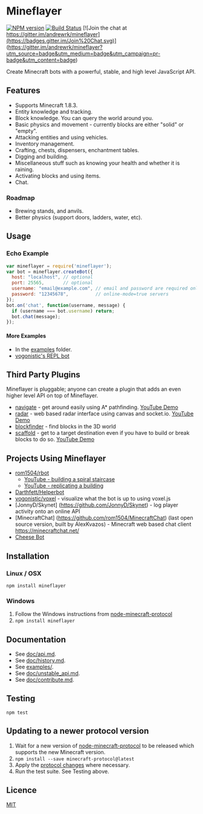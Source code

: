 # Mineflayer
[![NPM version](https://badge.fury.io/js/mineflayer.svg)](http://badge.fury.io/js/mineflayer) 
[![Build Status](https://circleci.com/gh/andrewrk/mineflayer.svg?style=shield)](https://circleci.com/gh/andrewrk/mineflayer)
[![Join the chat at https://gitter.im/andrewrk/mineflayer](https://badges.gitter.im/Join%20Chat.svg)]
(https://gitter.im/andrewrk/mineflayer?utm_source=badge&utm_medium=badge&utm_campaign=pr-badge&utm_content=badge)

Create Minecraft bots with a powerful, stable, and high level JavaScript API.

## Features

 * Supports Minecraft 1.8.3.
 * Entity knowledge and tracking.
 * Block knowledge. You can query the world around you.
 * Basic physics and movement - currently blocks are either "solid" or "empty".
 * Attacking entities and using vehicles.
 * Inventory management.
 * Crafting, chests, dispensers, enchantment tables.
 * Digging and building.
 * Miscellaneous stuff such as knowing your health and whether it is raining.
 * Activating blocks and using items.
 * Chat.

### Roadmap

 * Brewing stands, and anvils.
 * Better physics (support doors, ladders, water, etc).

## Usage

### Echo Example
```js
var mineflayer = require('mineflayer');
var bot = mineflayer.createBot({
  host: "localhost", // optional
  port: 25565,       // optional
  username: "email@example.com", // email and password are required only for
  password: "12345678",          // online-mode=true servers
});
bot.on('chat', function(username, message) {
  if (username === bot.username) return;
  bot.chat(message);
});
```

#### More Examples

 * In the [examples](https://github.com/andrewrk/mineflayer/tree/master/examples) folder.
 * [vogonistic's REPL bot](https://gist.github.com/4631678)

## Third Party Plugins

Mineflayer is pluggable; anyone can create a plugin that adds an even
higher level API on top of Mineflayer.

 * [navigate](https://github.com/andrewrk/mineflayer-navigate/) - get around
   easily using A* pathfinding. [YouTube Demo](http://www.youtube.com/watch?v=O6lQdmRz8eE)
 * [radar](https://github.com/andrewrk/mineflayer-radar/) - web based radar
   interface using canvas and socket.io. [YouTube Demo](http://www.youtube.com/watch?v=FjDmAfcVulQ)
 * [blockfinder](https://github.com/Darthfett/mineflayer-blockFinder) - find blocks in the 3D world
 * [scaffold](https://github.com/andrewrk/mineflayer-scaffold) - get to
   a target destination even if you have to build or break blocks to do so.
   [YouTube Demo](http://youtu.be/jkg6psMUSE0)

## Projects Using Mineflayer

 * [rom1504/rbot](https://github.com/rom1504/rbot)
   - [YouTube - building a spiral staircase](http://www.youtube.com/watch?v=UM1ZV5200S0)
   - [YouTube - replicating a building](http://www.youtube.com/watch?v=0cQxg9uDnzA)
 * [Darthfett/Helperbot](https://github.com/Darthfett/Helperbot)
 * [vogonistic/voxel](https://github.com/vogonistic/mineflayer-voxel) - visualize what
   the bot is up to using voxel.js
 * [JonnyD/Skynet] (https://github.com/JonnyD/Skynet) -  log player activity onto an online API
 * [MinecraftChat] (https://github.com/rom1504/MinecraftChat) (last open source version, built by AlexKvazos) -  Minecraft web based chat client <https://minecraftchat.net/>
 * [Cheese Bot](http://bot.minecheesecraft.com/)

## Installation

### Linux / OSX

`npm install mineflayer`

### Windows

1. Follow the Windows instructions from
   [node-minecraft-protocol](https://github.com/andrewrk/node-minecraft-protocol#windows)
2. `npm install mineflayer`

## Documentation

 * See [doc/api.md](https://github.com/andrewrk/mineflayer/blob/master/doc/api.md).
 * See [doc/history.md](https://github.com/andrewrk/mineflayer/blob/master/doc/history.md).
 * See [examples/](https://github.com/andrewrk/mineflayer/tree/master/examples).
 * See [doc/unstable_api.md](https://github.com/andrewrk/mineflayer/blob/master/doc/unstable_api.md).
 * See [doc/contribute.md](https://github.com/andrewrk/mineflayer/blob/master/doc/contribute.md).

## Testing

`npm test`

## Updating to a newer protocol version

1. Wait for a new version of
   [node-minecraft-protocol](https://github.com/andrewrk/node-minecraft-protocol)
   to be released which supports the new Minecraft version.
2. `npm install --save minecraft-protocol@latest`
3. Apply the [protocol changes](http://wiki.vg/Protocol_History) where necessary.
4. Run the test suite. See Testing above.

## Licence

[MIT](LICENCE)
